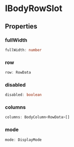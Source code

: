 # IBodyRowSlot

## Properties

### fullWidth

```ts
fullWidth: number
```

### row

```ts
row: RowData
```

### disabled

```ts
disabled: boolean
```

### columns

```ts
columns: BodyColumn<RowData>[]
```

### mode

```ts
mode: DisplayMode
```
